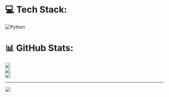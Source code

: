 
# 💻 Tech Stack:
![Python](https://img.shields.io/badge/python-3670A0?style=for-the-badge&logo=python&logoColor=ffdd54)
# 📊 GitHub Stats:
![](https://github-readme-stats.vercel.app/api?username=guspython&theme=radical&hide_border=false&include_all_commits=false&count_private=false)<br/>
![](https://github-readme-streak-stats.herokuapp.com/?user=guspython&theme=radical&hide_border=false)<br/>
![](https://github-readme-stats.vercel.app/api/top-langs/?username=guspython&theme=radical&hide_border=false&include_all_commits=false&count_private=false&layout=compact)

---
[![](https://visitcount.itsvg.in/api?id=guspython&icon=0&color=0)](https://visitcount.itsvg.in)

<!-- Proudly created with GPRM ( https://gprm.itsvg.in ) -->